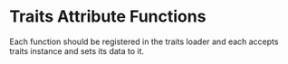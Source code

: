 # Traits Attribute Functions

Each function should be registered in the traits loader and each
accepts traits instance and sets its data to it.
